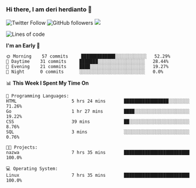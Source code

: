 ### Hi there, I am deri herdianto 👋
![Twitter Follow](https://img.shields.io/twitter/follow/deikatsuo?label=Follow)
![GitHub followers](https://img.shields.io/github/followers/deikatsuo?label=Follow&style=social)
![](https://visitor-badge.glitch.me/badge?page_id=deikatsuo.deikatsuo)

<!--
**deikatsuo/deikatsuo** is a ✨ _special_ ✨ repository because its `README.md` (this file) appears on your GitHub profile.

Here are some ideas to get you started:

- 🔭 I’m currently working on ...
- 🌱 I’m currently learning ...
- 👯 I’m looking to collaborate on ...
- 🤔 I’m looking for help with ...
- 💬 Ask me about ...
- 📫 How to reach me: ...
- 😄 Pronouns: ...
- ⚡ Fun fact: ...
-->

<!--START_SECTION:waka-->
![Lines of code](https://img.shields.io/badge/From%20Hello%20World%20I%27ve%20Written-12778%20lines%20of%20code-blue)

**I'm an Early 🐤** 

```text
🌞 Morning    57 commits     █████████████░░░░░░░░░░░░   52.29% 
🌆 Daytime    31 commits     ███████░░░░░░░░░░░░░░░░░░   28.44% 
🌃 Evening    21 commits     ████░░░░░░░░░░░░░░░░░░░░░   19.27% 
🌙 Night      0 commits      ░░░░░░░░░░░░░░░░░░░░░░░░░   0.0%

```


📊 **This Week I Spent My Time On** 

```text
💬 Programming Languages: 
HTML                     5 hrs 24 mins       █████████████████░░░░░░░░   71.26% 
Go                       1 hr 27 mins        ████░░░░░░░░░░░░░░░░░░░░░   19.22% 
CSS                      39 mins             ██░░░░░░░░░░░░░░░░░░░░░░░   8.76% 
SQL                      3 mins              ░░░░░░░░░░░░░░░░░░░░░░░░░   0.76%

🐱‍💻 Projects: 
nazwa                    7 hrs 35 mins       █████████████████████████   100.0%

💻 Operating System: 
Linux                    7 hrs 35 mins       █████████████████████████   100.0%

```


<!--END_SECTION:waka-->
